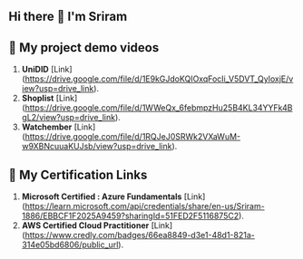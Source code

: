 ## Hi there 👋 I'm Sriram


## 🔗 My project demo videos
1. **UniDID** [Link] (https://drive.google.com/file/d/1E9kGJdoKQIOxqFocIi_V5DVT_QyloxjE/view?usp=drive_link).
2. **Shoplist** [Link] (https://drive.google.com/file/d/1WWeQx_6febmpzHu25B4KL34YYFk4BgL2/view?usp=drive_link).
3. **Watchember** [Link] (https://drive.google.com/file/d/1RQJeJ0SRWk2VXaWuM-w9XBNcuuaKUJsb/view?usp=drive_link).

## 🔗 My Certification Links 
1. **Microsoft Certified : Azure Fundamentals** [Link] (https://learn.microsoft.com/api/credentials/share/en-us/Sriram-1886/EBBCF1F2025A9459?sharingId=51FED2F5116875C2).
2. **AWS Certified Cloud Practitioner** [Link] (https://www.credly.com/badges/66ea8849-d3e1-48d1-821a-314e05bd6806/public_url).

<!--
**Sriram-r4/Sriram-r4** is a ✨ _special_ ✨ repository because its `README.md` (this file) appears on your GitHub profile.

Here are some ideas to get you started:

- 🔭 I’m currently working on ...
- 🌱 I’m currently learning ...
- 👯 I’m looking to collaborate on ...
- 🤔 I’m looking for help with ...
- 💬 Ask me about ...
- 📫 How to reach me: ...
- 😄 Pronouns: ...
- ⚡ Fun fact: ...
-->
